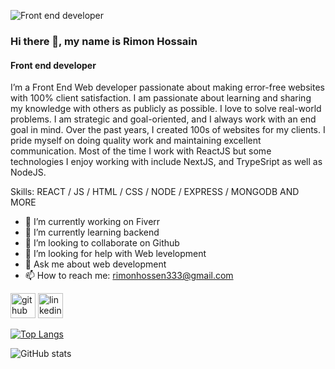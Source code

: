![Front end developer](https://scontent.fcgp2-1.fna.fbcdn.net/v/t39.30808-1/375059239_953896715679226_4304730794782991439_n.jpg?stp=dst-jpg_s200x200&_nc_cat=100&ccb=1-7&_nc_sid=5f2048&_nc_ohc=FeM2pZGkPgoAX9UzYSX&_nc_ht=scontent.fcgp2-1.fna&oh=00_AfB1vOpWNhFt0VtCBhyJal4FqJIgLnKyE9iIuKV3d_jhww&oe=65FEE319)
### Hi there 👋, my name is Rimon Hossain
#### Front end developer

I’m a Front End Web developer passionate about making error-free websites with 100% client satisfaction. I am passionate about learning and sharing my knowledge with others as publicly as possible. I love to solve real-world problems. I am strategic and goal-oriented, and I always work with an end goal in mind. Over the past years, I created 100s of websites for my clients. I pride myself on doing quality work and maintaining excellent communication. Most of the time I work with ReactJS but some technologies I enjoy working with include NextJS, and TrypeSript as well as NodeJS.

Skills:  REACT / JS / HTML / CSS / NODE / EXPRESS / MONGODB AND MORE

- 🔭 I’m currently working on Fiverr 
- 🌱 I’m currently learning backend 
- 👯 I’m looking to collaborate on Github 
- 🤔 I’m looking for help with Web levelopment 
- 💬 Ask me about web development 
- 📫 How to reach me: rimonhossen333@gmail.com 


[<img src='https://cdn.jsdelivr.net/npm/simple-icons@3.0.1/icons/github.svg' alt='github' height='40'>](https://github.com/md-rimon-hossain)  [<img src='https://cdn.jsdelivr.net/npm/simple-icons@3.0.1/icons/linkedin.svg' alt='linkedin' height='40'>](https://www.linkedin.com/in/md-rimon-hossain/)  

[![Top Langs](https://github-readme-stats.vercel.app/api/top-langs/?username=md-rimon-hossain)](https://github.com/anuraghazra/github-readme-stats)

![GitHub stats](https://github-readme-stats.vercel.app/api?username=md-rimon-hossain&show_icons=true&count_private=true)  


